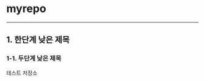 # myrepo
----------------------------------------------------
## 1. 한단계 낮은 제목

### 1-1. 두단계 낮은 제목
테스트 저장소
